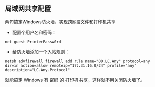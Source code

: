 ## 局域网共享配置

两句搞定Windows防火墙，实现跨网段文件和打印机共享

- 配置个用户名和密码：

`net guest PrinterPassw0rd`

- 给防火墙添加一个入站规则：

`netsh advfirewall firewall add rule name="00.LC.Any" protocol=any dir=in action=allow remoteip="172.31.16.0/24" profile="any" description="LC.Any.Protocol"`

就能搞定 Windows 有 密码 的 打印机 共享，这样就不用关闭防火墙了。
